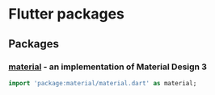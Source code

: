 # Flutter packages

## Packages

### [material](packages/material/README.md) - an implementation of Material Design 3

```dart
import 'package:material/material.dart' as material;
```